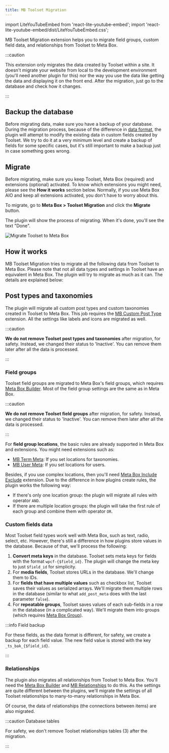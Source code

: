 ```yaml
---
title: MB Toolset Migration
---
```


import LiteYouTubeEmbed from 'react-lite-youtube-embed';
import 'react-lite-youtube-embed/dist/LiteYouTubeEmbed.css';

MB Toolset Migration extension helps you to migrate field groups, custom field data, and relationships from Toolset to Meta Box.

:::caution

This extension only migrates the data created by Toolset within a site. It doesn't migrate your website from local to the development environment (you'll need another plugin for this) nor the way you use the data like getting the data and displaying it on the front end. After the migration, just go to the database and check how it changes.

:::

## Backup the database

Before migrating data, make sure you have a backup of your database. During the migration process, because of the difference in [data format](/database/), the plugin will attempt to modify the existing data in custom fields created by Toolset. We try to do it at a very minimum level and create a backup of fields for some specific cases, but it's still important to make a backup just in case something goes wrong.

## Migrate

Before migrating, make sure you keep Toolset, Meta Box (required) and extensions (optional) activated. To know which extensions you might need, please see the **How it works** section below. Normally, if you use Meta Box AIO and keep all extensions activated, you don't have to worry about this.

To migrate, go to **Meta Box > Toolset Migration** and click the **Migrate** button.

The plugin will show the process of migrating. When it's done, you'll see the text "Done".

![Migrate Toolset to Meta Box](https://i.imgur.com/2rxOfzu.png)

## How it works

MB Toolset Migration tries to migrate all the following data from Toolset to Meta Box. Please note that not all data types and settings in Toolset have an equivalent in Meta Box. The plugin will try to migrate as much as it can. The details are explained below:

## Post types and taxonomies

The plugin will migrate all custom post types and custom taxonomies created in Toolset to Meta Box. This job requires the [MB Custom Post Type](/extensions/mb-custom-post-type/) extension. All the settings like labels and icons are migrated as well.

:::caution

**We do not remove Toolset post types and taxonomies** after migration, for safety. Instead, we changed their status to 'Inactive'. You can remove them later after all the data is processed.

:::

### Field groups

Toolset field groups are migrated to Meta Box's field groups, which requires [Meta Box Builder](/extensions/meta-box-builder/). Most of the field group settings are the same as in Meta Box.

:::caution

**We do not remove Toolset field groups** after migration, for safety. Instead, we changed their status to 'Inactive'. You can remove them later after all the data is processed.

:::

For **field group locations**, the basic rules are already supported in Meta Box and extensions. You might need extensions such as:

- [MB Term Meta](/extensions/mb-term-meta/): If you set locations for taxonomies.
- [MB User Meta](/extensions/mb-user-meta/): If you set locations for users.

Besides, if you use complex locations, then you'll need [Meta Box Include Exclude](/extensions/meta-box-include-exclude/) extension. Due to the difference in how plugins create rules, the plugin works the following way:

- If there's only one location group: the plugin will migrate all rules with operator `AND`.
- If there are multiple location groups: the plugin will take the first rule of each group and combine them with operator `OR`.

### Custom fields data

Most Toolset field types work well with Meta Box, such as text, radio, select, etc. However, there's still a difference in how plugins store values in the database. Because of that, we'll process the following:

1. **Convert meta keys** in the database. Toolset sets meta keys for fields with the format `wpcf-{$field_id}`. The plugin will change the meta key to just `$field_id` for simplicity.
2. For **media fields**, Toolset stores URLs in the database. We'll change them to IDs.
2. For **fields that have multiple values** such as checkbox list, Toolset saves their values as serialized arrays. We'll migrate them multiple rows in the database (similar to what `add_post_meta` does with the last parameter `false`).
3. For **repeatable groups**, Toolset saves values of each sub-fields in a row in the database (in a complicated way). We'll migrate them into groups (which requires [Meta Box Group](/extensions/meta-box-group/)).

:::info Field backup

For these fields, as the data format is different, for safety, we create a backup for each field value. The new field value is stored with the key `_ts_bak_{$field_id}`.

:::

### Relationships

The plugin also migrates all relationships from Toolset to Meta Box. You'll need the [Meta Box Builder](/extensions/meta-box-builder/) and [MB Relationships](/extensions/mb-relationships/) to do this. As the settings are quite different between the plugins, we'll migrate the settings of all Toolset relationships to many-to-many relationships in Meta Box.

Of course, the data of relationships (the connections between items) are also migrated.

:::caution Database tables

For safety, we don't remove Toolset relationships tables (3) after the migration.

:::